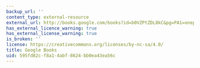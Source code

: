 ```yaml
---
backup_url: ''
content_type: external-resource
external_url: http://books.google.com/books?id=b0VZPtZDL8kC&pg=PA1=onepage
has_external_licence_warning: true
has_external_license_warning: true
is_broken: ''
license: https://creativecommons.org/licenses/by-nc-sa/4.0/
title: Google Books
uid: 595fd82c-f8a1-4abf-8624-bb0ea43ea56c
---
```

